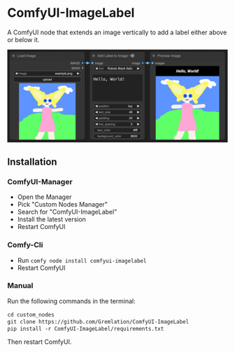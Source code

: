 # ComfyUI-ImageLabel

A ComfyUI node that extends an image vertically to add a label either above or below it.

![A screenshot showing usage of the node.](docs/workflow.png)

## Installation

### ComfyUI-Manager

- Open the Manager
- Pick "Custom Nodes Manager"
- Search for "ComfyUI-ImageLabel"
- Install the latest version
- Restart ComfyUI

### Comfy-Cli

- Run `comfy node install comfyui-imagelabel`
- Restart ComfyUI

### Manual

Run the following commands in the terminal:

```shell
cd custom_nodes
git clone https://github.com/Gremlation/ComfyUI-ImageLabel
pip install -r ComfyUI-ImageLabel/requirements.txt
```

Then restart ComfyUI.
